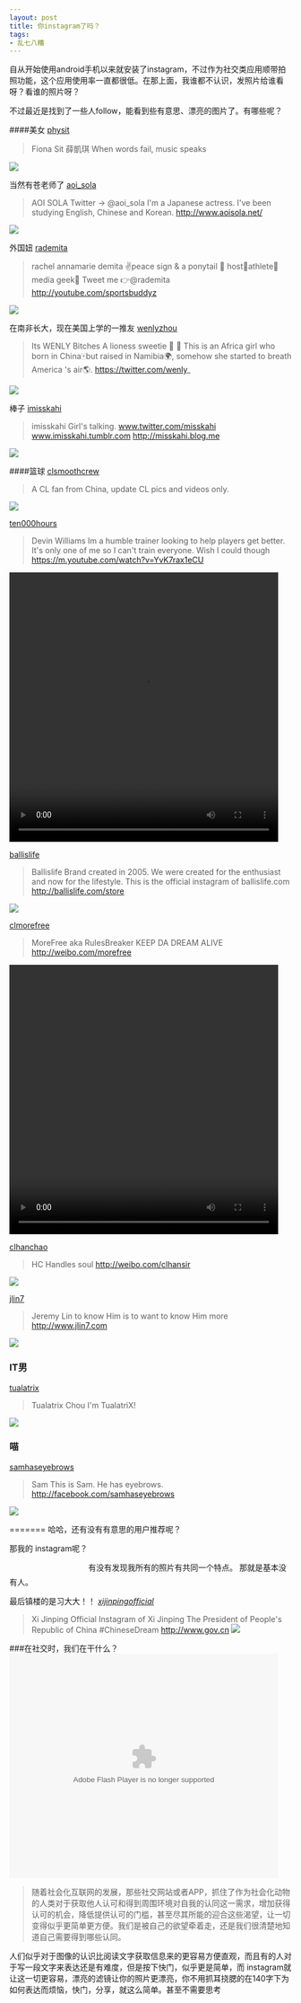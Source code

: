 ```yaml
---
layout: post
title: 你instagram了吗？
tags: 
- 乱七八糟
---
```



自从开始使用android手机以来就安装了instagram，不过作为社交类应用顺带拍照功能，这个应用使用率一直都很低。在那上面，我谁都不认识，发照片给谁看呀？看谁的照片呀？

不过最近是找到了一些人follow，能看到些有意思、漂亮的图片了。有哪些呢？

####美女
[physit](http://instagram.com/physit)
>Fiona Sit 薛凱琪 When words fail, music speaks

![](http://distilleryimage7.ak.instagram.com/fe4027982fa611e39a0a22000a1fba82_8.jpg)

当然有苍老师了
[aoi_sola](http://instagram.com/aoi_sola)
>AOI SOLA Twitter → @aoi_sola I'm a Japanese actress. I've been studying English, Chinese and Korean. http://www.aoisola.net/

![](http://distilleryimage5.ak.instagram.com/a189c6e62d8d11e3938b22000a9f50cb_8.jpg)

外国妞
[rademita](http://instagram.com/rademita)
>rachel annamarie demita ✌peace sign & a ponytail 💁 host🎥athlete🏀media geek📲 Tweet me 👉@rademita http://youtube.com/sportsbuddyz

![](http://distilleryimage5.ak.instagram.com/d40058d0350111e3b31922000a9e5b22_8.jpg)

在南非长大，现在美国上学的一推友
[wenlyzhou](http://instagram.com/wenlyzhou)
>Its WENLY Bitches A lioness sweetie 🍭 🔫 This is an Africa girl who born in China🀄but raised in Namibia🌍, somehow she started to breath America 's air🌎. https://twitter.com/wenly_

![](http://distilleryimage8.ak.instagram.com/c4692fca0b5111e3b67922000aaa047d_7.jpg)

棒子
[imisskahi](http://instagram.com/imisskahi)
>imisskahi Girl's talking. www.twitter.com/misskahi www.imisskahi.tumblr.com http://misskahi.blog.me

![](http://distilleryimage1.ak.instagram.com/434794f4ffe911e2bb6c22000ae90a36_7.jpg)

####篮球
[clsmoothcrew](http://instagram.com/clsmoothcrew)
>A CL fan from China, update CL pics and videos only.

![](http://distilleryimage8.ak.instagram.com/540b05da30f111e39cee22000aa803c7_7.jpg)

[ten000hours](http://instagram.com/ten000hours)
>Devin Williams Im a humble trainer looking to help players get better. It's only one of me so I can't train everyone. Wish I could though https://m.youtube.com/watch?v=YvK7rax1eCU

<video src="http://distilleryvesper7-11.ak.instagram.com/3dcb3594347311e39a1922000a9d0dee_101.mp4" width="480" height="480" controls="controls" ></video>

[ballislife](http://instagram.com/ballislife)
>Ballislife Brand created in 2005. We were created for the enthusiast and now for the lifestyle. This is the official instagram of ballislife.com http://ballislife.com/store

![](http://distilleryimage4.ak.instagram.com/947f1a0c342011e3b74e22000a9e07d7_7.jpg)

[clmorefree](http://instagram.com/clmorefree)
>MoreFree aka RulesBreaker KEEP DA DREAM ALIVE http://weibo.com/morefree

<video src="http://distilleryvesper5-13.ak.instagram.com/caf07dde258311e3911522000a9e087e_101.mp4"  width="480" height="480" controls="controls"></video>

[clhanchao](http://instagram.com/clhanchao)
>HC Handles soul http://weibo.com/clhansir

![](http://distilleryimage4.ak.instagram.com/f0c605901eff11e390a322000a9f1438_7.jpg)

[jlin7](http://instagram.com/jlin7)
>Jeremy Lin to know Him is to want to know Him more http://www.jlin7.com

![](http://distilleryimage6.ak.instagram.com/cdd6fae41be911e39edf22000ae916b0_7.jpg)


### IT男
[tualatrix](http://instagram.com/tualatrix)
>Tualatrix Chou I'm TualatriX!

![](http://distilleryimage7.ak.instagram.com/5fd3504a24f111e3a76e22000aeb0d15_7.jpg)


### 喵
[samhaseyebrows](http://instagram.com/samhaseyebrows)
>Sam This is Sam. He has eyebrows. http://facebook.com/samhaseyebrows

![](http://distilleryimage8.ak.instagram.com/ac015930cc6311e2b59422000a9f13f8_7.jpg)

=======
哈哈，还有没有有意思的用户推荐呢？

那我的 instagram呢？
<style>.ig-b- { display: inline-block; }
.ig-b- img { visibility: hidden; }
.ig-b-:hover { background-position: 0 -60px; } .ig-b-:active { background-position: 0 -120px; }
.ig-b-v-24 { width: 137px; height: 24px; background: url(//badges.instagram.com/static/images/ig-badge-view-sprite-24.png) no-repeat 0 0; }
@media only screen and (-webkit-min-device-pixel-ratio: 2), only screen and (min--moz-device-pixel-ratio: 2), only screen and (-o-min-device-pixel-ratio: 2 / 1), only screen and (min-device-pixel-ratio: 2), only screen and (min-resolution: 192dpi), only screen and (min-resolution: 2dppx) {
.ig-b-v-24 { background-image: url(//badges.instagram.com/static/images/ig-badge-view-sprite-24@2x.png); background-size: 160px 178px; } }</style>
<a href="http://instagram.com/xavierskip?ref=badge" class="ig-b- ig-b-v-24"><img src="//badges.instagram.com/static/images/ig-badge-view-24.png" alt="Instagram" /></a>
有没有发现我所有的照片有共同一个特点。
那就是基本没有人。


最后镇楼的是习大大！！
*[xijinpingofficial](http://instagram.com/xijinpingofficial)*
>Xi Jinping Official Instagram of Xi Jinping The President of People's Republic of China #ChineseDream http://www.gov.cn
![](http://distilleryimage9.ak.instagram.com/0350ecb617bc11e3baba22000ae90d6f_7.jpg)


###在社交时，我们在干什么？
<embed src="http://player.youku.com/player.php/sid/XNTYwMjQwMzY4/v.swf" allowFullScreen="true" quality="high" width="480" height="400" align="middle" allowScriptAccess="always" type="application/x-shockwave-flash"></embed>
>随着社会化互联网的发展，那些社交网站或者APP，抓住了作为社会化动物的人类对于获取他人认可和得到周围环境对自我的认同这一需求，增加获得认可的机会，降低提供认可的门槛，甚至尽其所能的迎合这些渴望，让一切变得似乎更简单更方便。我们是被自己的欲望牵着走，还是我们很清楚地知道自己需要得到哪些认同。

人们似乎对于图像的认识比阅读文字获取信息来的更容易方便直观，而且有的人对于写一段文字来表达还是有难度，但是按下快门，似乎更是简单，而 instagram就让这一切更容易，漂亮的滤镜让你的照片更漂亮，你不用抓耳挠腮的在140字下为如何表达而烦恼，快门，分享，就这么简单。甚至不需要思考